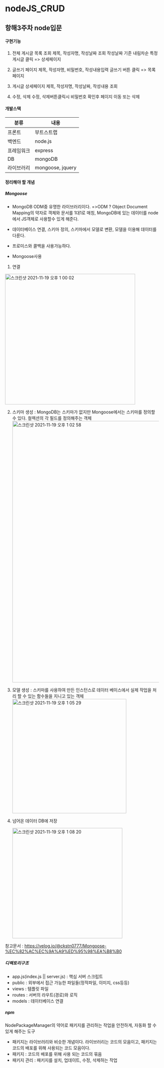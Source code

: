 # nodeJS_CRUD
## 항해3주차 node입문

#### 구현기능
1. 전체 게시글 목록 조회
  제목, 작성자명, 작성날짜 조회
  작성날짜 기준 내림차순
  특정 게시글 클릭 => 상세페이지

2. 글쓰기 페이지
  제목, 작성자명, 비밀번호, 작성내용입력
  글쓰기 버튼 클릭 => 목록페이지
  
3. 게시글 상세페이지
  제목, 작성자명, 작성날짜, 작성내용 조회
  
4. 수정, 삭제
  수정, 삭제버튼클릭시 비밀번호 확인후 페이지 이동 또는 삭제

#### 개발스택
|분류|내용|
|----|----|
|프론트|부트스트랩|
|백엔드|node.js|
|프레임워크|express|
|DB|mongoDB|
|라이브러리|mongoose, jquery|

#### 정리해야 할 개념
##### Mongoose 
- MongoDB ODM중 유명한 라이브러리이다. 
   =>ODM ? Object Document Mapping의 약자로 객체와 문서를 1대1로 매칭, MongoDB에 있는 데이터를 node에서 JS객체로 사용할수 있게 해준다.
- 데이터베이스 연결, 스키마 정의, 스키마에서 모델로 변환, 모델을 이용해 데이터를 다룬다.
- 프로미스와 콜백을 사용가능하다.

- Mongoose사용
 1. 연결
   <img width="426" alt="스크린샷 2021-11-19 오후 1 00 02" src="https://user-images.githubusercontent.com/80023108/142562714-e041f8b7-5ada-4b2f-9728-528db4fc8810.png">

2. 스키마 생성 : MongoDB는 스키마가 없지만 Mongoose에서는 스키마를 정의할 수 있다. 컬렉션의 각 필드를 정의해주는 객체
   <img width="853" alt="스크린샷 2021-11-19 오후 1 02 58" src="https://user-images.githubusercontent.com/80023108/142562922-7fae0e49-8b66-49e1-b482-3d93c6831943.png">

3. 모델 생성 : 스키마를 사용하여 만든 인스턴스로 데이터 베이스에서 실제 작업을 처리 할 수 있는 함수들을 지니고 있는 객체
   <img width="373" alt="스크린샷 2021-11-19 오후 1 05 29" src="https://user-images.githubusercontent.com/80023108/142563107-8e0eb86c-69d4-4aa3-a00c-e8cf440204a8.png">


4. 넘어온 데이터 DB에 저장

   <img width="360" alt="스크린샷 2021-11-19 오후 1 08 20" src="https://user-images.githubusercontent.com/80023108/142563364-45792700-8912-4ccc-bda2-e29f12f98639.png">

참고문서 : https://velog.io/@ckstn0777/Mongoose-%EC%82%AC%EC%9A%A9%ED%95%98%EA%B8%B0

##### 디렉토리구조

- app.js(index.js || server.js) : 핵심 서버 스크립트
- public : 외부에서 접근 가능한 파일들(정적파일, 이미지, css등등)
- views : 템플릿 파일
- routes : 서버의 라우트(경로)와 로직
- models : 데이터베이스 연결

##### npm
NodePackageManager의 약어로 패키지를 관리하는 작업을 안전하게, 자동화 할 수 있게 해주는 도구

- 패키지는 라이브러리와 비슷한 개념이다. 라이브러리는 코드의 모음이고, 패키지는 코드의 배포를 위해 사용되는 코드 모음이다.
- 패키지 : 코드의 배포를 위해 사용 되는 코드의 묶음
- 패키지 관리 : 패키지를 설치, 업데이트, 수정, 삭제하는 작업
